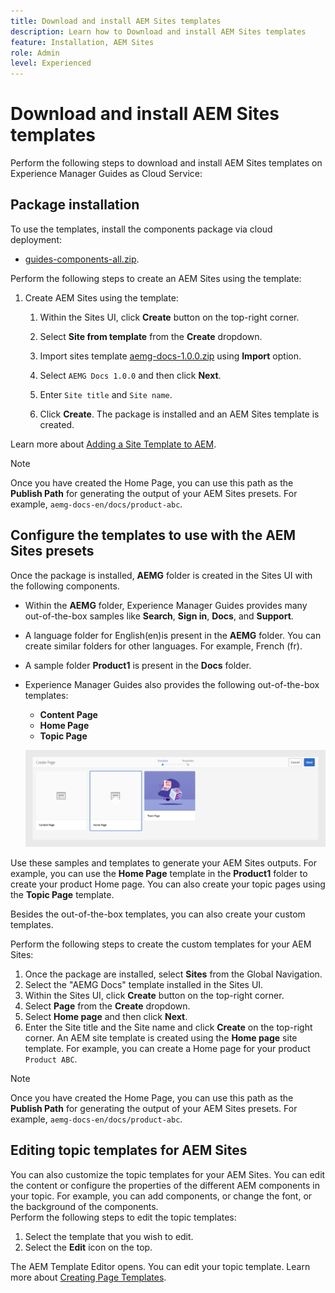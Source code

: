 ```yaml
---
title: Download and install AEM Sites templates
description: Learn how to Download and install AEM Sites templates
feature: Installation, AEM Sites
role: Admin
level: Experienced
---
```


# Download and install  AEM Sites templates

Perform the following steps to download and install  AEM Sites templates on Experience Manager Guides as Cloud Service:

## Package installation

To use the templates, install the components package via cloud deployment: 
* [guides-components-all.zip](
https://github.com/adobe/aemg-sites-components/).


    
Perform the following steps to create an AEM Sites using the template: 


1. Create AEM Sites using the template: 
    1. Within the Sites UI, click **Create** button on the top-right corner.
    1. Select **Site from template** from the **Create** dropdown.

    1. Import sites template [aemg-docs-1.0.0.zip](https://github.com/adobe/aemg-docs) using **Import** option.
    1. Select `AEMG Docs 1.0.0` and then click **Next**.
    1. Enter `Site title` and `Site name`.
    1. Click **Create**. The package is installed and an AEM Sites template is created. 
    
Learn more about [Adding a Site Template to AEM](https://experienceleague.adobe.com/en/docs/experience-manager-cloud-service/content/sites/administering/site-creation/site-templates#adding).


>[!NOTE]
>
>Once you have created the Home Page, you can use this path as the **Publish Path** for generating the output of your AEM Sites presets. For example, `aemg-docs-en/docs/product-abc`.


## Configure the templates to use with the AEM Sites presets

Once the package is installed, **AEMG** folder is created in the Sites UI with the following components. 
- Within the **AEMG** folder, Experience Manager Guides provides many out-of-the-box samples like **Search**, **Sign in**, **Docs**,  and **Support**. 
- A language folder for English(en)is present in the **AEMG** folder. You can create similar folders for other languages. For example, French (fr).   
- A sample folder **Product1** is present in the **Docs** folder.   
- Experience Manager Guides also provides the following out-of-the-box templates: 

    - **Content Page**
    - **Home Page**
    - **Topic Page**
   
   ![Sites template](assets/sites-ui-templates.png)
   
Use these samples and templates to generate your AEM Sites outputs. For example, you can use the **Home Page** template in the **Product1** folder to create your product Home page. You can also create your topic pages using the **Topic Page** template.


Besides the out-of-the-box templates, you can also create your custom templates.

Perform the following steps to create the custom templates for your AEM Sites:  
1. Once the package are installed, select **Sites** from the Global Navigation.
1. Select the "AEMG Docs" template installed in the Sites UI.
1. Within the Sites UI, click **Create** button on the top-right corner.
1. Select **Page** from the **Create** dropdown.
1. Select **Home page** and then click **Next**. 
1. Enter the Site title and the Site name and click **Create** on the top-right corner. An AEM site template is created using the **Home page** site template. For example, you can create a Home page for your product `Product ABC`.


>[!NOTE]
>
>Once you have created the Home Page, you can use this path as the **Publish Path** for generating the output of your AEM Sites presets. For example, `aemg-docs-en/docs/product-abc`.

## Editing topic templates for AEM Sites

You can also customize the topic templates for your AEM Sites. You can edit the content or configure the properties of the different AEM components in your topic. For example, you can add components, or change the font, or the background of the components.  
Perform the following steps to edit the topic templates:
1. Select the template that you wish to edit. 
1. Select the **Edit** icon on the top.

The AEM Template Editor opens. You can edit your topic template. Learn more about [Creating Page Templates](https://experienceleague.adobe.com/en/docs/experience-manager-65/content/sites/authoring/siteandpage/templates#editing-a-template-structure-template-author).





